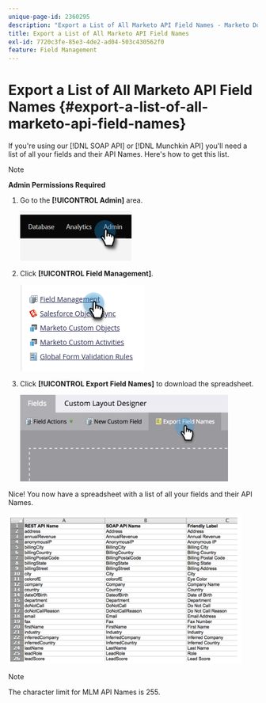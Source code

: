 ```yaml
---
unique-page-id: 2360295
description: "Export a List of All Marketo API Field Names - Marketo Docs - Product Documentation"
title: Export a List of All Marketo API Field Names
exl-id: 7720c3fe-85e3-4de2-ad04-503c430562f0
feature: Field Management
---
```

# Export a List of All Marketo API Field Names {#export-a-list-of-all-marketo-api-field-names}

If you're using our [!DNL SOAP API] or [!DNL Munchkin API] you'll need a list of all your fields and their API Names. Here's how to get this list.

>[!NOTE]
>
>**Admin Permissions Required**

1. Go to the **[!UICONTROL Admin]** area.

   ![](assets/export-a-list-of-all-marketo-api-field-names-1.png)

1. Click **[!UICONTROL Field Management]**.

   ![](assets/export-a-list-of-all-marketo-api-field-names-2.png)

1. Click **[!UICONTROL Export Field Names]** to download the spreadsheet.

   ![](assets/export-a-list-of-all-marketo-api-field-names-3.png)

Nice! You now have a spreadsheet with a list of all your fields and their API Names.

![](assets/export-a-list-of-all-marketo-api-field-names-4.png)

>[!NOTE]
>
>The character limit for MLM API Names is 255.
